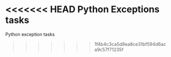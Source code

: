 <<<<<<< HEAD
Python Exceptions tasks
=======
Python exception tasks
>>>>>>> 1f4b4c3ca5d8ea8ce31bf594d6aca9c57f71235f
